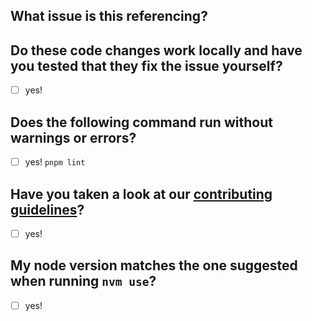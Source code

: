 ## What issue is this referencing?

<!--
Reference an issue by typing # (outside of this comment) and then searching whatever key words

Say something like "this pr fixes #123" because github uses keywords like "fixes" to auto close the issues when the pr is merged. See more info [here](https://docs.github.com/en/issues/tracking-your-work-with-issues/linking-a-pull-request-to-an-issue#linking-a-pull-request-to-an-issue-using-a-keyword)
-->
## Do these code changes work locally and have you tested that they fix the issue yourself?

-   [ ] yes!

## Does the following command run without warnings or errors?

-   [ ] yes! `pnpm lint`

## Have you taken a look at our [contributing guidelines](https://github.com/devedmonton/DES-Website/blob/main/.github/CONTRIBUTING.md)?

-   [ ] yes!

## My node version matches the one suggested when running `nvm use`?

-   [ ] yes!
